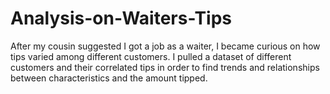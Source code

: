 # Analysis-on-Waiters-Tips
After my cousin suggested I got a job as a waiter, I became curious on how tips varied among different customers. I pulled a dataset of different customers and their correlated tips in order to find trends and relationships between characteristics and the amount tipped.

